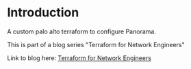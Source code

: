# Introduction

A custom palo alto terraform to configure Panorama.

This is part of a blog series "Terraform for Network Engineers"

Link to blog here: [Terraform for Network Engineers](https://scriptninja.blog/terraform-for-network-engineers-part-one/)